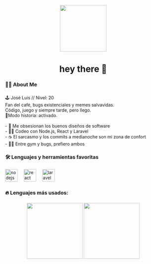 <div align="center">
  <img height="150" src="https://i.pinimg.com/280x280_RS/99/50/95/99509556967c62fdfe5ef5027cf44f1d.jpg" />
</div>

###

<h1 align="center">hey there 👋</h1>

###

<h3 align="left">👨‍💻 About Me</h3>

###

<p align="left">
  🕹️ José Luis // Nivel: 20<br>
  Fan del café, bugs existenciales y memes salvavidas.<br>
  Código, juego y siempre tarde, pero llego. <br>
  📍Modo historia: activado.<br><br>
  - 🧠 Me obsesionan los buenos diseños de software<br>
  - 🧑‍💻 Codeo con Node.js, React y Laravel<br>
  - ☕ El sarcasmo y los commits a medianoche son mi zona de confort<br>
  - 🏋️‍♂️ Entre gym y bugs, prefiero ambos
</p>

###

<h3 align="left">🛠 Lenguajes y herramientas favoritas</h3>

###

<div align="left">
  <img src="https://cdn.jsdelivr.net/gh/devicons/devicon/icons/nodejs/nodejs-original.svg" height="40" alt="nodejs logo" />
  <img width="12" />
  <img src="https://cdn.jsdelivr.net/gh/devicons/devicon/icons/react/react-original.svg" height="40" alt="react logo" />
  <img width="12" />
  <img src="https://cdn.worldvectorlogo.com/logos/laravel-2.svg" height="40" alt="laravel logo" />
</div>

###

<h3 align="left">🔥 Lenguajes más usados:</h3>

###

<div align="center">
  <img src="https://github-readme-stats.vercel.app/api?username=PradoV09&show_icons=true&theme=tokyonight" height="180" />
  <img src="https://github-readme-stats.vercel.app/api/top-langs/?username=PradoV09&layout=compact&theme=tokyonight" height="180"/>
</div>
